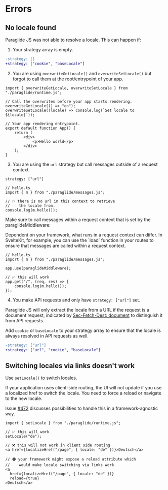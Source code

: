 # Errors

## No locale found

Paraglide JS was not able to resolve a locale. This can happen if:

1. Your strategy array is empty.

```diff
-strategy: []
+strategy: ["cookie", "baseLocale"]
```

2. You are using `overwriteGetLocale()` and `overwriteSetLocale()` but forgot to call them at the root/entrypoint of your app.

```tsx
import { overwriteGetLocale, overwriteSetLocale } from "./paraglide/runtime.js";

// Call the overwrites before your app starts rendering.
overwriteGetLocale(() => "en");
overwriteSetLocale((locale) => console.log(`Set locale to ${locale}`));

// Your app rendering entrypoint.
export default function App() {
	return (
		<div>
			<p>Hello world</p>
		</div>
	);
}
```

3. You are using the `url` strategy but call messages outside of a request context.

```
strategy: ["url"]
```

```tsx
// hello.ts
import { m } from "./paraglide/messages.js";

// 💥 there is no url in this context to retrieve
//    the locale from.
console.log(m.hello());
```

Make sure to call messages within a request context that is set by the paraglideMiddleware:

<doc-callout type="info">
  Dependent on your framework, what runs in a request context can differ. In SvelteKit, for example, you can use the `load` function in your routes to ensure that messages are called within a request context.
</doc-callout>

```tsx
// hello.ts
import { m } from "./paraglide/messages.js";

app.use(paraglideMiddleware);

// ✅ this will work
app.get("/", (req, res) => {
	console.log(m.hello());
});
```

4. You make API requests and only have `strategy: ["url"]` set.

Paraglide JS will only extract the locale from a URL if the request is a document request, indicated by [Sec-Fetch-Dest: document](https://developer.mozilla.org/en-US/docs/Web/HTTP/Headers/Sec-Fetch-Dest) to distinguish it from API requests.

Add `cookie` or `baseLocale` to your strategy array to ensure that the locale is always resolved in API requests as well.

```diff
-strategy: ["url"]
+strategy: ["url", "cookie", "baseLocale"]
```

## Switching locales via links doesn't work

Use `setLocale()` to switch locales.

If your application uses client-side routing, the UI will not update if you use a localized href to switch the locale. You need to force a reload or navigate to the new locale.

Issue [#472](https://github.com/opral/inlang-paraglide-js/issues/472) discusses possibilities to handle this in a framework-agnostic way.

```tsx
import { setLocale } from "./paraglide/runtime.js";

// ✅ this will work
setLocale("de");

// ❌ this will not work in client side routing
<a href={localizeHref("/page", { locale: "de" })}>Deutsch</a>

// 🟠 your framework might expose a reload attribute which 
//    would make locale switching via links work
<a
  href={localizeHref("/page", { locale: "de" })}
  reload={true}
>Deutsch</a>
```
